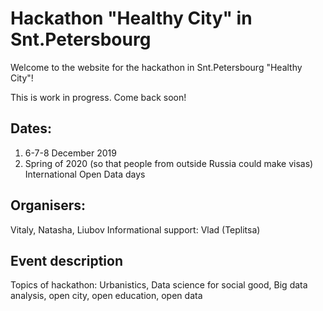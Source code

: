 # Hackathon "Healthy City" in Snt.Petersbourg
Welcome to the website for the hackathon in Snt.Petersbourg "Healthy City"! 

This is work in progress. Come back soon!

## Dates: 
1. 6-7-8 December 2019 
2. Spring of 2020 (so that people from outside Russia could make visas)
International Open Data days

## Organisers: 
Vitaly, Natasha, Liubov 
Informational support: Vlad (Teplitsa)

## Event description
Topics of hackathon: Urbanistics, Data science for social good, Big data analysis, open city, open education, open data
